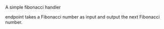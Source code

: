 A simple fibonacci handler

endpoint takes a Fibonacci number as input and output the next Fibonacci number.